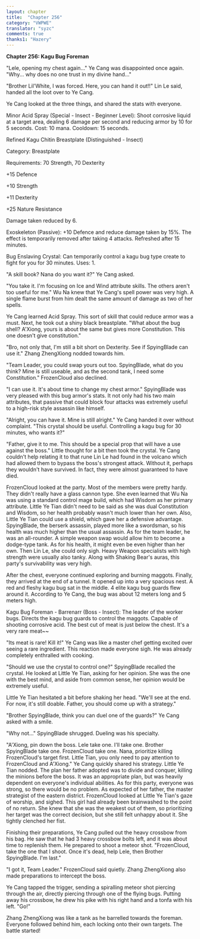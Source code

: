 ```yaml
---
layout: chapter
title:  "Chapter 256"
category: "VWPWE"
translator: "syzc"
comments: true
thanks1: "Hazery"
---
```


**Chapter 256: Kagu Bug Foreman**

"Lele, opening my chest again..." Ye Cang was disappointed once again. "Why... why does no one trust in my divine hand..."

"Brother Lil'White, I was forced. Here, you can hand it out!!" Lin Le said, handed all the loot over to Ye Cang.

Ye Cang looked at the three things, and shared the stats with everyone.

Minor Acid Spray (Special - Insect - Beginner Level): Shoot corrosive liquid at a target area, dealing 6 damage per second and reducing armor by 10 for 5 seconds. Cost: 10 mana. Cooldown: 15 seconds.

Refined Kagu Chitin Breastplate (Distinguished - Insect)

Category: Breastplate

Requirements: 70 Strength, 70 Dexterity

+15 Defence

+10 Strength

+11 Dexterity

+25 Nature Resistance

Damage taken reduced by 6.

Exoskeleton (Passive): +10 Defence and reduce damage taken by 15%. The effect is temporarily removed after taking 4 attacks. Refreshed after 15 minutes.

Bug Enslaving Crystal: Can temporarily control a kagu bug type create to fight for you for 30 minutes. Uses: 1.

"A skill book? Nana do you want it?" Ye Cang asked.

"You take it. I'm focusing on Ice and Wind attribute skills. The others aren't too useful for me." Wu Na knew that Ye Cang's spell power was very high. A single flame burst from him dealt the same amount of damage as two of her spells. 

Ye Cang learned Acid Spray. This sort of skill that could reduce armor was a must. Next, he took out a shiny black breastplate. "What about the bug shell? A'Xiong, yours is about the same but gives more Constitution. This one doesn't give constitution."

"Bro, not only that, I'm still a bit short on Dexterity. See if SpyingBlade can use it." Zhang ZhengXiong nodded towards him.

"Team Leader, you could swap yours out too. SpyingBlade, what do you think? Mine is still useable, and as the second tank, I need some Constitution." FrozenCloud also declined.

"I can use it. It's about time to change my chest armor." SpyingBlade was very pleased with this bug armor's stats. It not only had his two main attributes, that passive that could block four attacks was extremely useful to a high-risk style assassin like himself.

"Alright, you can have it. Mine is still alright." Ye Cang handed it over without complaint. "This crystal should be useful. Controlling a kagu bug for 30 minutes, who wants it?"

"Father, give it to me. This should be a special prop that will have a use against the boss." Little thought for a bit then took the crystal. Ye Cang couldn't help relating it to that rune Lin Le had found in the volcano which had allowed them to bypass the boss's strongest attack. Without it, perhaps they wouldn't have survived. In fact, they were almost guaranteed to have died.

FrozenCloud looked at the party. Most of the members were pretty hardy. They didn't really have a glass cannon type. She even learned that Wu Na was using a standard control mage build, which had Wisdom as her primary attribute. Little Ye Tian didn't need to be said as she was dual Constitution and Wisdom, so her health probably wasn't much lower than her own. Also, Little Ye Tian could use a shield, which gave her a defensive advantage. SpyingBlade, the berserk assassin, played more like a swordsman, so his health was much higher than the usual assassin. As for the team leader, he was an all-rounder. A simple weapon swap would allow him to become a dodge-type tank. As for his health, it might even be even higher than her own. Then Lin Le, she could only sigh. Heavy Weapon specialists with high strength were usually also tanky. Along with Shaking Bear's auras, this party's survivability was very high.

After the chest, everyone continued exploring and burning maggots. Finally, they arrived at the end of a tunnel. It opened up into a very spacious nest. A red and fleshy kagu bug sat in the middle. 4 elite kagu bug guards flew around it. According to Ye Cang, the bug was about 12 meters long and 5 meters high.

Kagu Bug Foreman - Barrenarr (Boss - Insect): The leader of the worker bugs. Directs the kagu bug guards to control the maggots. Capable of shooting corrosive acid. The best cut of meat is just below the chest. It's a very rare meat~~ 

"Its meat is rare! Kill it!" Ye Cang was like a master chef getting excited over seeing a rare ingredient. This reaction made everyone sigh. He was already completely enthralled with cooking.

"Should we use the crystal to control one?" SpyingBlade recalled the crystal. He looked at Little Ye Tian, asking for her opinion. She was the one with the best mind, and aside from common sense, her opinion would be extremely useful.

Little Ye Tian hesitated a bit before shaking her head. "We'll see at the end. For now, it's still doable. Father, you should come up with a strategy."

"Brother SpyingBlade, think you can duel one of the guards?" Ye Cang asked with a smile.

"Why not..." SpyingBlade shrugged. Dueling was his specialty.

"A'Xiong, pin down the boss. Lele take one. I'll take one. Brother SpyingBlade take one. FrozenCloud take one. Nana, prioritize killing FrozenCloud's target first. Little Tian, you only need to pay attention to FrozenCloud and A'Xiong." Ye Cang quickly shared his strategy. Little Ye Tian nodded. The plan her father adopted was to divide and conquer, killing the minions before the boss. It was an appropriate plan, but was heavily dependent on everyone's individual abilities. As for this party, everyone was strong, so there would be no problem. As expected of her father, the master strategist of the eastern district. FrozenCloud looked at Little Ye Tian's gaze of worship, and sighed. This girl had already been brainwashed to the point of no return. She knew that she was the weakest out of them, so prioritizing her target was the correct decision, but she still felt unhappy about it. She tightly clenched her fist.

Finishing their preparations, Ye Cang pulled out the heavy crossbow from his bag. He saw that he had 3 heavy crossbow bolts left, and it was about time to replenish them. He prepared to shoot a meteor shot. "FrozenCloud, take the one that I shoot. Once it's dead, help Lele, then Brother SpyingBlade. I'm last."

"I got it, Team Leader." FrozenCloud said quietly. Zhang ZhengXiong also made preparations to intercept the boss.

Ye Cang tapped the trigger, sending a spiralling meteor shot piercing through the air, directly piercing through one of the flying bugs. Putting away his crossbow, he drew his pike with his right hand and a tonfa with his left. "Go!"

Zhang ZhengXiong was like a tank as he barrelled towards the foreman. Everyone followed behind him, each locking onto their own targets. The battle started!
